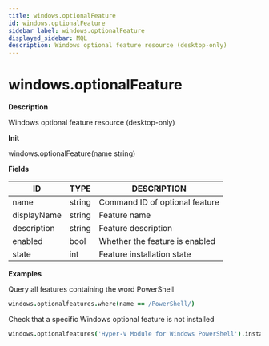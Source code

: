 ```yaml
---
title: windows.optionalFeature
id: windows.optionalFeature
sidebar_label: windows.optionalFeature
displayed_sidebar: MQL
description: Windows optional feature resource (desktop-only)
---
```


# windows.optionalFeature

**Description**

Windows optional feature resource (desktop-only)

**Init**

windows.optionalFeature(name string)

**Fields**

| ID          | TYPE   | DESCRIPTION                    |
| ----------- | ------ | ------------------------------ |
| name        | string | Command ID of optional feature |
| displayName | string | Feature name                   |
| description | string | Feature description            |
| enabled     | bool   | Whether the feature is enabled |
| state       | int    | Feature installation state     |

**Examples**

Query all features containing the word PowerShell

```coffee
windows.optionalfeatures.where(name == /PowerShell/)
```

Check that a specific Windows optional feature is not installed

```coffee
windows.optionalfeatures('Hyper-V Module for Windows PowerShell').installed == false
```
